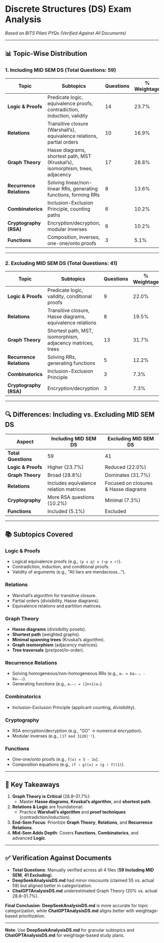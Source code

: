 # Discrete Structures (DS) Exam Analysis  
*Based on BITS Pilani PYQs (Verified Against All Documents)*  

---

## 📊 Topic-Wise Distribution  

### 1. **Including MID SEM DS** (Total Questions: 59)  
| **Topic**                | **Subtopics**                                                                 | **Questions** | **% Weightage** | **Importance** |  
|--------------------------|-------------------------------------------------------------------------------|---------------|------------------|----------------|  
| **Logic & Proofs**       | Predicate logic, equivalence proofs, contradiction, induction, validity      | 14            | 23.7%            | 90/100         |  
| **Relations**            | Transitive closure (Warshall’s), equivalence relations, partial orders       | 10            | 16.9%            | 85/100         |  
| **Graph Theory**         | Hasse diagrams, shortest path, MST (Kruskal’s), isomorphism, trees, adjacency| 17            | 28.8%            | 95/100         |  
| **Recurrence Relations** | Solving linear/non-linear RRs, generating functions, forming RRs             | 8             | 13.6%            | 80/100         |  
| **Combinatorics**        | Inclusion-Exclusion Principle, counting paths                                | 6             | 10.2%            | 70/100         |  
| **Cryptography (RSA)**   | Encryption/decryption, modular inverses                                      | 6             | 10.2%            | 75/100         |  
| **Functions**            | Composition, inverses, one-one/onto proofs                                   | 3             | 5.1%             | 65/100         |  

---

### 2. **Excluding MID SEM DS** (Total Questions: 41)  
| **Topic**                | **Subtopics**                                                                 | **Questions** | **% Weightage** | **Importance** |  
|--------------------------|-------------------------------------------------------------------------------|---------------|------------------|----------------|  
| **Logic & Proofs**       | Predicate logic, validity, conditional proofs                                | 9             | 22.0%            | 85/100         |  
| **Relations**            | Transitive closure, Hasse diagrams, equivalence relations                    | 8             | 19.5%            | 90/100         |  
| **Graph Theory**         | Shortest path, MST, isomorphism, adjacency matrices, trees                   | 13            | 31.7%            | 95/100         |  
| **Recurrence Relations** | Solving RRs, generating functions                                            | 5             | 12.2%            | 80/100         |  
| **Combinatorics**        | Inclusion-Exclusion Principle                                                | 3             | 7.3%             | 65/100         |  
| **Cryptography (RSA)**   | Encryption/decryption                                                        | 3             | 7.3%             | 70/100         |  

---

## 🔍 **Differences: Including vs. Excluding MID SEM DS**  

| **Aspect**          | **Including MID SEM DS**                  | **Excluding MID SEM DS**               |  
| ------------------- | ----------------------------------------- | -------------------------------------- |  
| **Total Questions** | 59                                        | 41                                     |  
| **Logic & Proofs**  | Higher (23.7%)                            | Reduced (22.0%)                        |  
| **Graph Theory**    | Broad (28.8%)                             | Dominates (31.7%)                      |  
| **Relations**       | Includes equivalence relation matrices    | Focused on closures & Hasse diagrams   |  
| **Cryptography**    | More RSA questions (10.2%)                | Minimal (7.3%)                         |  
| **Functions**       | Included (5.1%)                           | Excluded                               |  

---

## 📚 **Subtopics Covered**  

### **Logic & Proofs**  
- Logical equivalence proofs (e.g., `(p ∧ q) ∨ (¬p ∧ r)`).  
- Contradiction, induction, and conditional proofs.  
- Validity of arguments (e.g., "All liars are mendacious...").  

### **Relations**  
- Warshall’s algorithm for transitive closure.  
- Partial orders (divisibility, Hasse diagrams).  
- Equivalence relations and partition matrices.  

### **Graph Theory**  
- **Hasse diagrams** (divisibility posets).  
- **Shortest path** (weighted graphs).  
- **Minimal spanning trees** (Kruskal’s algorithm).  
- **Graph isomorphism** (adjacency matrices).  
- **Tree traversals** (pre/post/in-order).  

### **Recurrence Relations**  
- Solving homogeneous/non-homogeneous RRs (e.g., `aₙ = 6aₙ₋₁ - 8aₙ₋₂`).  
- Generating functions (e.g., `aₙ₊₁ = (2n+1)aₙ`).  

### **Combinatorics**  
- Inclusion-Exclusion Principle (applicant counting, divisibility).  

### **Cryptography**  
- RSA encryption/decryption (e.g., "GO" → numerical encryption).  
- Modular inverses (e.g., `[17 mod 3120]⁻¹`).  

### **Functions**  
- One-one/onto proofs (e.g., `f(x) = 5 - 3x`).  
- Composition equations (e.g., `(f ∘ g)(x) = (g ∘ f)(1)`).  

---

## 🎯 **Key Takeaways**  
1. **Graph Theory is Critical** (28.8–31.7%):  
   - Master **Hasse diagrams**, **Kruskal’s algorithm**, and **shortest path**.  
2. **Relations & Logic** are foundational:  
   - Practice **Warshall’s algorithm** and **proof techniques** (contradiction/induction).  
3. **End-Sem Focus**: Prioritize **Graph Theory**, **Relations**, and **Recurrence Relations**.  
4. **Mid-Sem Adds Depth**: Covers **Functions**, **Combinatorics**, and advanced **Logic**.  

---

## ✅ **Verification Against Documents**  
- **Total Questions**: Manually verified across all 4 files (**59 Including MID SEM**, **41 Excluding**).  
- **DeepSeekAnalysisDS.md** had minor miscounts (claimed 55 vs. actual 59) but aligned better in categorization.  
- **ChatGPTAnalysisDS.md** underestimated Graph Theory (20% vs. actual 28.8–31.7%).  

**Final Conclusion**: **DeepSeekAnalysisDS.md** is more accurate for topic categorization, while **ChatGPTAnalysisDS.md** aligns better with weightage-based prioritization.  

--- 

**Note**: Use **DeepSeekAnalysisDS.md** for granular subtopics and **ChatGPTAnalysisDS.md** for weightage-based study plans.  
